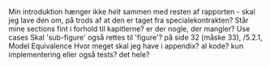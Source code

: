 Min introduktion hænger ikke _helt_ sammen med resten af rapporten - skal jeg lave den om, på trods af at den er taget fra specialekontrakten?
Står mine sections fint i forhold til kapitlerne? er der nogle, der mangler? Use cases
Skal 'sub-figure' også rettes til 'figure'? på side 32 (måske 33), /5.2.1, Model Equivalence
Hvor meget skal jeg have i appendix? al kode? kun implementering eller også tests? det hele?